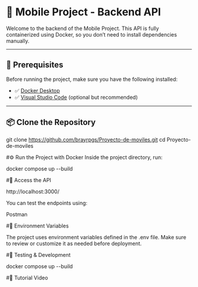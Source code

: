 # 🚀 Mobile Project - Backend API

Welcome to the backend of the Mobile Project. This API is fully containerized using Docker, so you don’t need to install dependencies manually.

---

## 🐳 Prerequisites

Before running the project, make sure you have the following installed:

- ✅ [Docker Desktop](https://www.docker.com/products/docker-desktop/)
- ✅ [Visual Studio Code](https://code.visualstudio.com/) (optional but recommended)

---

## 📦 Clone the Repository

git clone https://github.com/brayrpgs/Proyecto-de-moviles.git
cd Proyecto-de-moviles

#⚙️ Run the Project with Docker
Inside the project directory, run:

docker compose up --build

#📡 Access the API

http://localhost:3000/

You can test the endpoints using:

Postman

#📄 Environment Variables

The project uses environment variables defined in the .env file.
Make sure to review or customize it as needed before deployment.

#🧪 Testing & Development

docker compose up --build

#🎥 Tutorial Video
